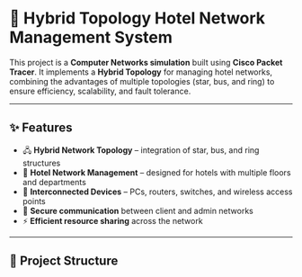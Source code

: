 
# 🏨 Hybrid Topology Hotel Network Management System  

This project is a **Computer Networks simulation** built using **Cisco Packet Tracer**. It implements a **Hybrid Topology** for managing hotel networks, combining the advantages of multiple topologies (star, bus, and ring) to ensure efficiency, scalability, and fault tolerance.  

---

## ✨ Features  

- 🖧 **Hybrid Network Topology** – integration of star, bus, and ring structures  
- 🏨 **Hotel Network Management** – designed for hotels with multiple floors and departments  
- 📡 **Interconnected Devices** – PCs, routers, switches, and wireless access points  
- 🔐 **Secure communication** between client and admin networks  
- ⚡ **Efficient resource sharing** across the network  

---

## 📂 Project Structure  

